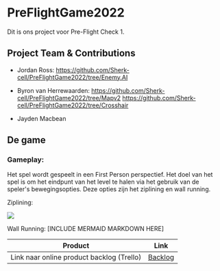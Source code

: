 # PreFlightGame2022

Dit is ons project voor Pre-Flight Check 1.


## Project Team & Contributions

- Jordan Ross:
https://github.com/Sherk-cell/PreFlightGame2022/tree/Enemy.AI

- Byron van Herrewaarden:
https://github.com/Sherk-cell/PreFlightGame2022/tree/Mapv2
https://github.com/Sherk-cell/PreFlightGame2022/tree/Crosshair

- Jayden Macbean

## De game

### Gameplay:

Het spel wordt gespeelt in een First Person perspectief.
Het doel van het spel is om het eindpunt van het level te halen via het gebruik van de speler's bewegingsopties.
Deze opties zijn het ziplining en wall running.

Ziplining:

[![](https://mermaid.ink/img/pako:eNptk8lOwzAQhl_F8hG1lLpQSoTKgU0cEIdygiDk2k5slNiRPamEqr47XlKSIHzyfLN4_tF4j5nhAmfYAQVxp2hpaT3dkVxHgFTxmS7X10waxcR6nWvkz21rnbEoGe8nH2g6XXdwFBDwb5EMPTkEUiCWnEYjMIhqZLZfgsFNV-4YP7ZiqQdauf_4q207HCMie9kJ66Qx8FcMGalJaaFAzEqtbaQqIHkGwAvoZDFJdSkcYqY6Ch7GDVWTXnaSifyMm4ZuK3EzVkJ6ieQ_T-iRDFSGyoOBRLdH_SwSCakboBYew7tV5xsSnxRNNIoIo8ETXAtbU8X9juwDz7FXUoscZ_7KRUHbCnKc64MPpS2YzbdmOAP_8gS3De-3CmdF6PVI77kCY39hZSgX3txj-G7CQpbKgS_JjC5UGXhrK48lQOOy2Sy4T0sFst2eMlPPnOLSK5C7q-VsSZYrShZiebmgF4sFZ9v51aog5_OCX57NCcWHwwQ3VL8Z03clYj_P6TfET3H4AXVuBAU?type=png)](https://mermaid.live/edit#pako:eNptk8lOwzAQhl_F8hG1lLpQSoTKgU0cEIdygiDk2k5slNiRPamEqr47XlKSIHzyfLN4_tF4j5nhAmfYAQVxp2hpaT3dkVxHgFTxmS7X10waxcR6nWvkz21rnbEoGe8nH2g6XXdwFBDwb5EMPTkEUiCWnEYjMIhqZLZfgsFNV-4YP7ZiqQdauf_4q207HCMie9kJ66Qx8FcMGalJaaFAzEqtbaQqIHkGwAvoZDFJdSkcYqY6Ch7GDVWTXnaSifyMm4ZuK3EzVkJ6ieQ_T-iRDFSGyoOBRLdH_SwSCakboBYew7tV5xsSnxRNNIoIo8ETXAtbU8X9juwDz7FXUoscZ_7KRUHbCnKc64MPpS2YzbdmOAP_8gS3De-3CmdF6PVI77kCY39hZSgX3txj-G7CQpbKgS_JjC5UGXhrK48lQOOy2Sy4T0sFst2eMlPPnOLSK5C7q-VsSZYrShZiebmgF4sFZ9v51aog5_OCX57NCcWHwwQ3VL8Z03clYj_P6TfET3H4AXVuBAU)

Wall Running:
[INCLUDE MERMAID MARKDOWN HERE]




| Product  | Link |
| ------ |  ------ |
| Link naar online product backlog (Trello) | [Backlog]

[Backlog]: https://trello.com/b/MrO9H3Zh/game




